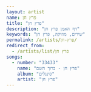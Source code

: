 ```yaml
---
layout: artist
name: פרץ חן
title: "פרץ חן"
description: "דף האמן פרץ חן"
keywords: "שירים, מוזיקה, פרץ חן"
permalink: /artists/פרץ-חן/
redirect_from:
  - /artists/list/פרץ חן
songs:
  - number: "33433"
    name: "פרץ חן - ברוך השם"
    album: "סינגלים"
    artist: "פרץ חן"
---
```

